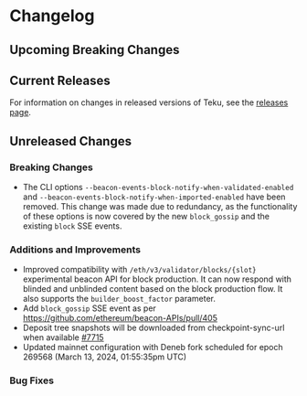 # Changelog

## Upcoming Breaking Changes

## Current Releases

For information on changes in released versions of Teku, see
the [releases page](https://github.com/Consensys/teku/releases).

## Unreleased Changes

### Breaking Changes

- The CLI options `--beacon-events-block-notify-when-validated-enabled` and
  `--beacon-events-block-notify-when-imported-enabled` have been removed. This change was made due
  to redundancy, as the functionality of these options is now covered by the new `block_gossip` and
  the existing `block` SSE events.

### Additions and Improvements
- Improved compatibility with `/eth/v3/validator/blocks/{slot}` experimental beacon API for block production. It can now respond with blinded and unblinded content based on the block production flow. It also supports the `builder_boost_factor` parameter.
- Add `block_gossip` SSE event as per https://github.com/ethereum/beacon-APIs/pull/405
- Deposit tree snapshots will be downloaded from checkpoint-sync-url when available [#7715](https://github.com/Consensys/teku/issues/7715)
- Updated mainnet configuration with Deneb fork scheduled for epoch 269568 (March 13, 2024, 01:55:35pm UTC)
### Bug Fixes
